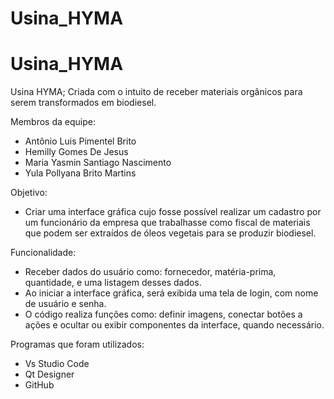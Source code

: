 # Usina_HYMA

# Usina_HYMA

Usina HYMA;
Criada com o intuito de receber materiais orgânicos para serem transformados em biodiesel.  

Membros da equipe: 
- Antônio Luis Pimentel Brito 
- Hemilly Gomes De Jesus 
- Maria Yasmin Santiago Nascimento 
- Yula Pollyana Brito Martins 

Objetivo:
- Criar uma interface gráfica cujo fosse possível realizar um cadastro por um funcionário da empresa que trabalhasse como fiscal de materiais que podem ser extraídos de óleos vegetais para se produzir biodiesel. 

Funcionalidade: 
- Receber dados do usuário como: fornecedor, matéria-prima, quantidade, e uma listagem desses dados. 
- Ao iniciar a interface gráfica, será exibida uma tela de login, com nome de usuário e senha.  
- O código realiza funções como: definir imagens, conectar botões a ações e ocultar ou exibir componentes da interface, quando necessário. 

Programas que foram utilizados: 
- Vs Studio Code 
- Qt Designer 
- GitHub  

